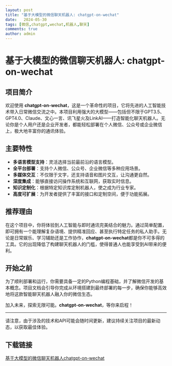 ```yaml
---
layout: post
title: "基于大模型的微信聊天机器人: chatgpt-on-wechat"
date:   2024-05-30
tags: [微信,chatgpt,wechat,机器人,聊天]
comments: true
author: admin
---
```

# 基于大模型的微信聊天机器人: chatgpt-on-wechat

## 项目简介

欢迎使用 **chatgpt-on-wechat**，这是一个革命性的项目，它将先进的人工智能技术带入日常微信交流之中。本项目利用强大的大模型——包括但不限于GPT3.5、GPT4.0、Claude、文心一言、讯飞星火及LinkAI——打造智能化聊天机器人。无论你是个人用户还是企业开发者，都能轻松部署在个人微信、公众号或企业微信上，极大地丰富你的通讯体验。

## 主要特性

- **多语言模型支持**：灵活选择当前最前沿的语言模型。
- **全平台部署**：支持个人微信、公众号、企业微信等多种应用场景。
- **多媒体交互**：不仅限于文字，还支持语音和图片交互，让沟通更自然。
- **深度集成**：能够直接访问操作系统和互联网，获取实时信息。
- **知识定制化**：根据特定知识库定制机器人，使之成为行业专家。
- **高度可扩展**：为开发者提供了丰富的接口和定制空间，便于功能拓展。

## 推荐理由

在这个项目中，你将体验到人工智能与即时通讯完美结合的魅力。通过简单配置，即可拥有一个能理解复杂语境、提供精准回应、甚至执行特定任务的私人助手。无论是日常娱乐、学习辅助还是工作协作，**chatgpt-on-wechat**都是你不可多得的工具。它的出现降低了构建聊天机器人的门槛，使得普通人也能享受到AI带来的便利。

## 开始之前

为了顺利部署和运行，你需要具备一定的Python编程基础，并了解微信开发的基本概念。项目文档会引导你完成从环境搭建到最终部署的每一步，确保你能够高效地将这款智能聊天机器人融入你的微信生态。

加入未来，探索无限可能。**chatgpt-on-wechat**，等你来启程！

---

请注意，由于涉及的技术和API可能会随时间更新，建议持续关注项目的最新动态，以获取最佳体验。

## 下载链接

[基于大模型的微信聊天机器人chatgpt-on-wechat](https://pan.quark.cn/s/8382024e4377)